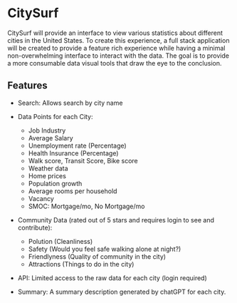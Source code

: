 # CitySurf

CitySurf will provide an interface to view various statistics about different cities in the United States. To create this experience, a full stack application will be created to provide a feature rich experience while having a minimal non-overwhelming interface to interact with the data. The goal is to provide a more consumable data visual tools that draw the eye to the conclusion. 

## Features

- Search: Allows search by city name 
- Data Points for each City:
    - Job Industry
    - Average Salary
    - Unemployment rate (Percentage)
    - Health Insurance (Percentage)
    - Walk score, Transit Score, Bike score
    - Weather data
    - Home prices
    - Population growth
    - Average rooms per household
    - Vacancy
    - SMOC: Mortgage/mo, No Mortgage/mo

- Community Data (rated out of 5 stars and requires login to see and contribute):
    - Polution (Cleanliness)
    - Safety (Would you feel safe walking alone at night?)
    - Friendlyness (Quality of community in the city)
    - Attractions (Things to do in the city)

- API: Limited access to the raw data for each city (login required)

- Summary: A summary description generated by chatGPT for each city.
